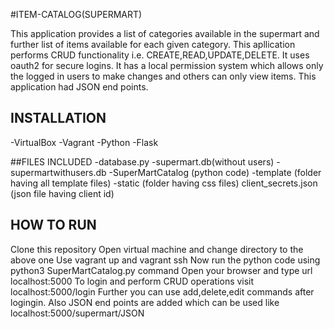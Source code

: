 #ITEM-CATALOG(SUPERMART)


This application provides a list of categories available in the supermart and further list of items available for each given category.
This apllication performs CRUD functionality i.e. CREATE,READ,UPDATE,DELETE.
It uses oauth2 for secure logins.
It has a local permission system which allows only the logged in users to  make changes and others can only view items.
This application had JSON end points.




## INSTALLATION
-VirtualBox
-Vagrant
-Python 
-Flask

##FILES INCLUDED
-database.py
-supermart.db(without users)
-supermartwithusers.db
-SuperMartCatalog (python code)
-template (folder having all template files)
-static (folder having css files)
client_secrets.json (json file having client id)

## HOW TO RUN

Clone this repository
Open virtual machine  and change directory to the above one
Use vagrant up and vagrant ssh
Now run the python code using python3 SuperMartCatalog.py command
Open your browser and type url localhost:5000
To login and perform CRUD operations visit localhost:5000/login
Further you can use add,delete,edit commands after logingin.
Also JSON end points are added which can be used like localhost:5000/supermart/JSON

 

